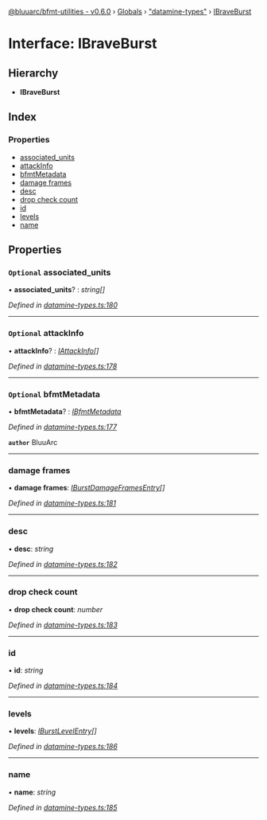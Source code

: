 [@bluuarc/bfmt-utilities - v0.6.0](../README.md) › [Globals](../globals.md) › ["datamine-types"](../modules/_datamine_types_.md) › [IBraveBurst](_datamine_types_.ibraveburst.md)

# Interface: IBraveBurst

## Hierarchy

* **IBraveBurst**

## Index

### Properties

* [associated_units](_datamine_types_.ibraveburst.md#optional-associated_units)
* [attackInfo](_datamine_types_.ibraveburst.md#optional-attackinfo)
* [bfmtMetadata](_datamine_types_.ibraveburst.md#optional-bfmtmetadata)
* [damage frames](_datamine_types_.ibraveburst.md#damage-frames)
* [desc](_datamine_types_.ibraveburst.md#desc)
* [drop check count](_datamine_types_.ibraveburst.md#drop-check-count)
* [id](_datamine_types_.ibraveburst.md#id)
* [levels](_datamine_types_.ibraveburst.md#levels)
* [name](_datamine_types_.ibraveburst.md#name)

## Properties

### `Optional` associated_units

• **associated_units**? : *string[]*

*Defined in [datamine-types.ts:180](https://github.com/BluuArc/bfmt-utilities/blob/master/src/datamine-types.ts#L180)*

___

### `Optional` attackInfo

• **attackInfo**? : *[IAttackInfo](_datamine_types_.iattackinfo.md)[]*

*Defined in [datamine-types.ts:178](https://github.com/BluuArc/bfmt-utilities/blob/master/src/datamine-types.ts#L178)*

___

### `Optional` bfmtMetadata

• **bfmtMetadata**? : *[IBfmtMetadata](_datamine_types_.ibfmtmetadata.md)*

*Defined in [datamine-types.ts:177](https://github.com/BluuArc/bfmt-utilities/blob/master/src/datamine-types.ts#L177)*

**`author`** BluuArc

___

###  damage frames

• **damage frames**: *[IBurstDamageFramesEntry](_datamine_types_.iburstdamageframesentry.md)[]*

*Defined in [datamine-types.ts:181](https://github.com/BluuArc/bfmt-utilities/blob/master/src/datamine-types.ts#L181)*

___

###  desc

• **desc**: *string*

*Defined in [datamine-types.ts:182](https://github.com/BluuArc/bfmt-utilities/blob/master/src/datamine-types.ts#L182)*

___

###  drop check count

• **drop check count**: *number*

*Defined in [datamine-types.ts:183](https://github.com/BluuArc/bfmt-utilities/blob/master/src/datamine-types.ts#L183)*

___

###  id

• **id**: *string*

*Defined in [datamine-types.ts:184](https://github.com/BluuArc/bfmt-utilities/blob/master/src/datamine-types.ts#L184)*

___

###  levels

• **levels**: *[IBurstLevelEntry](_datamine_types_.iburstlevelentry.md)[]*

*Defined in [datamine-types.ts:186](https://github.com/BluuArc/bfmt-utilities/blob/master/src/datamine-types.ts#L186)*

___

###  name

• **name**: *string*

*Defined in [datamine-types.ts:185](https://github.com/BluuArc/bfmt-utilities/blob/master/src/datamine-types.ts#L185)*
